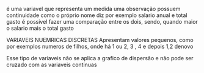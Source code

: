  é uma variavel que representa um medida uma observação
 possuem continuidade como o próprio nome diz
por exemplo salario anual e total gasto
é possivel fazer uma comparação entre os dois, sendo, quando maior o salario mais o total gasto

VARIAVEIS NUEMRICAS DISCRETAS
Apresentam valores pequenos, como por exemplos  numeros de filhos, onde há 1 ou 2, 3 , 4 e depois 1,2 denovo

Esse tipo de variaveis não se aplica a grafico de dispersão e não pode ser cruzado com as variaveis continuas